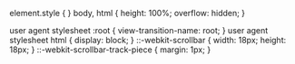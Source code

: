 element.style {
}
body, html {
    height: 100%;
    overflow: hidden;
}

user agent stylesheet
:root {
    view-transition-name: root;
}
user agent stylesheet
html {
    display: block;
}
::-webkit-scrollbar {
    width: 18px;
    height: 18px;
}
::-webkit-scrollbar-track-piece {
    margin: 1px;
}

